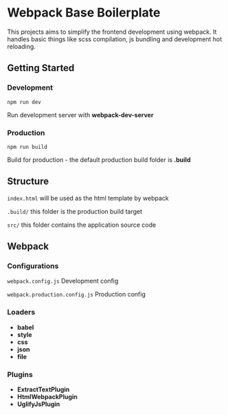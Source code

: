 # Webpack Base Boilerplate

This projects aims to simplify the frontend development using webpack.
It handles basic things like scss compilation, js bundling and development hot reloading.

## Getting Started

### Development

````npm run dev````

Run development server with **webpack-dev-server**

### Production

````npm run build````

Build for production - the default production build folder is **.build**

## Structure

````index.html```` will be used as the html template by webpack

````.build/```` this folder is the production build target

````src/```` this folder contains the application source code

## Webpack

### Configurations

````webpack.config.js```` Development config

````webpack.production.config.js```` Production config

### Loaders

* **babel**
* **style**
* **css**
* **json**
* **file**

### Plugins

* **ExtractTextPlugin**
* **HtmlWebpackPlugin**
* **UglifyJsPlugin**
